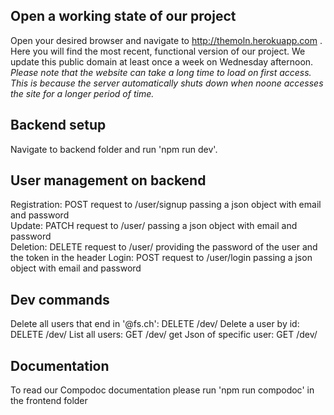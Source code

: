 ## Open a working state of our project ##
Open your desired browser and navigate to http://themoln.herokuapp.com .
Here you will find the most recent, functional version of our project.
We update this public domain at least once a week on Wednesday afternoon.
*Please note that the website can take a long time to load on first access. This is because the server automatically shuts down when noone accesses the site for a longer period of time.*

## Backend setup ##
Navigate to backend folder and run 'npm run dev'.

## User management on backend ##  
Registration: POST request to /user/signup passing a json object with email and password  
Update: PATCH request to /user/<id> passing a json object with email and password  
Deletion: DELETE request to /user/ providing the password of the user and the token in the header
Login: POST request to /user/login passing a json object with email and password

## Dev commands ##
Delete all users that end in '@fs.ch': DELETE /dev/
Delete a user by id: DELETE /dev/<id>
List all users: GET /dev/
get Json of specific user: GET /dev/<id>

## Documentation ##
To read our Compodoc documentation please run 'npm run compodoc' in the frontend folder
